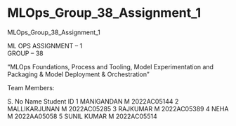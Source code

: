 # MLOps_Group_38_Assignment_1
MLOps_Group_38_Assignment_1


ML OPS
ASSIGNMENT – 1  
GROUP – 38 


“MLOps Foundations, 
Process and Tooling, 
Model Experimentation and Packaging & 
Model Deployment & Orchestration”




Team Members:

S. No	Name	Student ID
1	MANIGANDAN M	2022AC05144
2	MALLIKARJUNAN M	2022AC05285
3	RAJKUMAR M	2022AC05389
4	NEHA M	2022AA05058
5	SUNIL KUMAR M	2022AC05514

